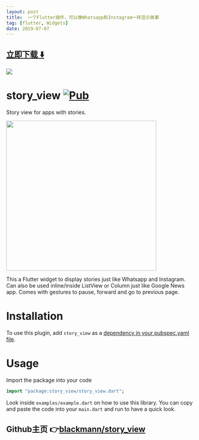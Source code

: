 ```yaml
---
layout: post
title:  一个Flutter插件，可以像Whatsapp和Instagram一样显示故事
tag: [flutter, Widgets]
date: 2019-07-07
---
```


 


## [立即下载 ️⬇️ ](https://codeload.github.com/blackmann/story_view/zip/master) 


 
![](https://flutterawesome.com/content/images/2019/06/story_viewx.jpg)
 
>
> 
>

 
# story_view [![Pub](https://img.shields.io/pub/v/story_view.svg)](https://pub.dev/packages/story_view)

Story view for apps with stories.

<p float="left">
  <img src="https://i.ibb.co/nqXTcTK/sv.gif" width=400 />
</p>


This a Flutter widget to display stories just like Whatsapp and Instagram. Can also be used
inline/inside ListView or Column just like Google News app. Comes with gestures
to pause, forward and go to previous page.

# Installation

To use this plugin, add `story_view` as a [dependency in your pubspec.yaml file](https://flutter.io/platform-plugins/).

# Usage

Import the package into your code 

```dart
import "package:story_view/story_view.dart";
```

Look inside `examples/example.dart` on how to use this library. You can copy
and paste the code into your `main.dart` and run to have a quick look.

## Github主页 👉[blackmann/story_view](http://github.com/blackmann/story_view)